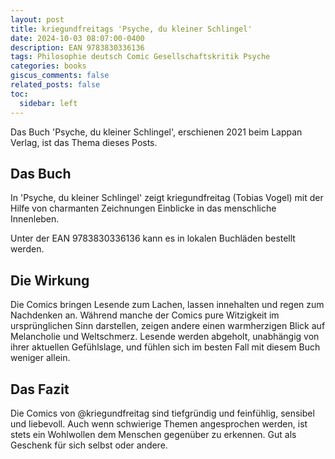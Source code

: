 ```yaml
---
layout: post
title: kriegundfreitags 'Psyche, du kleiner Schlingel'
date: 2024-10-03 08:07:00-0400
description: EAN 9783830336136
tags: Philosophie deutsch Comic Gesellschaftskritik Psyche
categories: books
giscus_comments: false
related_posts: false
toc:
  sidebar: left
---
```


Das Buch 'Psyche, du kleiner Schlingel', erschienen 2021 beim Lappan Verlag, ist das Thema dieses Posts.


## Das Buch

In 'Psyche, du kleiner Schlingel' zeigt kriegundfreitag (Tobias Vogel) mit der Hilfe von charmanten Zeichnungen Einblicke in das menschliche Innenleben.

Unter der EAN 9783830336136 kann es in lokalen Buchläden bestellt werden.


## Die Wirkung
Die Comics bringen Lesende zum Lachen, lassen innehalten und regen zum Nachdenken an. Während manche der Comics pure Witzigkeit im ursprünglichen Sinn darstellen, zeigen andere einen warmherzigen Blick auf Melancholie und Weltschmerz. Lesende werden abgeholt, unabhängig von ihrer aktuellen Gefühlslage, und fühlen sich im besten Fall mit diesem Buch weniger allein.


## Das Fazit
Die Comics von @kriegundfreitag sind tiefgründig und feinfühlig, sensibel und liebevoll. Auch wenn schwierige Themen angesprochen werden, ist stets ein Wohlwollen dem Menschen gegenüber zu erkennen. Gut als Geschenk für sich selbst oder andere. 

